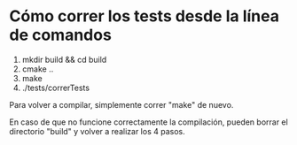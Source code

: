 # Cómo correr los tests desde la línea de comandos

1. mkdir build && cd build
2. cmake ..
3. make
4. ./tests/correrTests

Para volver a compilar, simplemente correr "make" de nuevo.

En caso de que no funcione correctamente la compilación, pueden borrar 
el directorio "build" y volver a realizar los 4 pasos.